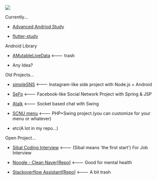 <a href="https://stackrating.com/user/7877391"><img src="https://stackrating.com/badge/7877391" /></a>

Currently...

- [Advanced Andriod Study](https://github.com/chanjungkim/advanced-android-study)

- [flutter-study](https://github.com/chanjungkim/flutter-study)

Android Library

- [AMutableLiveData](https://github.com/chanjungkim/AMutableLiveData) <--- trash

- Any Idea?

Old Projects...

- [simpleSNS](https://github.com/chanjungkim/simpleSNS) <--- Instagram-like side project with Node.js + Android

- [SeFo](https://github.com/chanjungkim/SeFo) <--- Facebook-like Social Network Project with Spring & JSP

- [Atalk](https://github.com/chanjungkim/ATalk) <--- Socket based chat with Swing

- [SCNU menu](https://github.com/chanjungkim/scnumenu) <--- PHP+Swing project.(you can customize for your menu or whatever)

- etc(A lot in my repo...)

Open Project...

- [Sibal Coding Interview](https://github.com/chanjungkim/sibal-coding-interview) <--- (Sibal means 'the first start') For Job Interview

- [Noogle - Clean Naver](https://chrome.google.com/webstore/detail/noogle-clean-naver/fjgggfbmofokfmdecldnhlommognnepc)[[Repo](https://github.com/chanjungkim/noogle)] <--- Good for mental health

- [Stackoverflow Assistant](https://chrome.google.com/webstore/detail/stackoverflow-assistant/hihdmkmijhclhikapcedghlllpdliddg)[[Repo](https://github.com/chanjungkim/stackoverflow-assistanthttps://github.com/chanjungkim/stackoverflow-assistant)] <--- A bit trash


<!--
**chanjungkim/chanjungkim** is a ✨ _special_ ✨ repository because its `README.md` (this file) appears on your GitHub profile.

Here are some ideas to get you started:

- 🔭 I’m currently working on ...
- 🌱 I’m currently learning ...
- 👯 I’m looking to collaborate on ...
- 🤔 I’m looking for help with ...
- 💬 Ask me about ...
- 📫 How to reach me: ...
- 😄 Pronouns: ...
- ⚡ Fun fact: ...
-->
